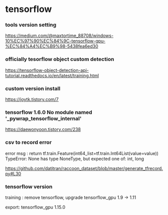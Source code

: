 # tensorflow

### tools version setting
https://medium.com/@maxtortime_88708/windows-10%EC%97%90%EC%84%9C-tensorflow-gpu-%EC%84%A4%EC%B9%98-5438fea6ed30

### officially tesorflow object custom detection
https://tensorflow-object-detection-api-tutorial.readthedocs.io/en/latest/training.html

### custom version install
https://joytk.tistory.com/7

### tensorflow 1.6.0 No module named '_pywrap_tensorflow_internal'
https://daewonyoon.tistory.com/238

### csv to record error
error msg : return tf.train.Feature(int64_list=tf.train.Int64List(value=value)) TypeError: None has type NoneType, but expected one of: int, long

https://github.com/datitran/raccoon_dataset/blob/master/generate_tfrecord.py#L30

### tensorflow version
training : remove tensorflow, upgrade tensorflow_gpu 1.9 -> 1.11

export: tensorflow_gpu 1.15.0 
